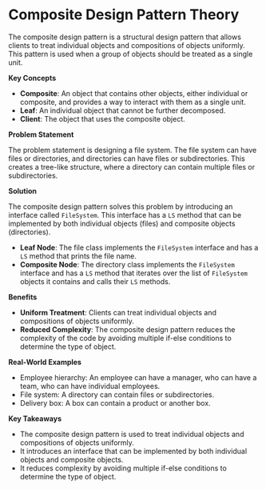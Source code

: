# Composite Design Pattern Theory

The composite design pattern is a structural design pattern that allows clients to treat individual objects and compositions of objects uniformly. This pattern is used when a group of objects should be treated as a single unit.

**Key Concepts**

* **Composite**: An object that contains other objects, either individual or composite, and provides a way to interact with them as a single unit.
* **Leaf**: An individual object that cannot be further decomposed.
* **Client**: The object that uses the composite object.

**Problem Statement**

The problem statement is designing a file system. The file system can have files or directories, and directories can have files or subdirectories. This creates a tree-like structure, where a directory can contain multiple files or subdirectories.

**Solution**

The composite design pattern solves this problem by introducing an interface called `FileSystem`. This interface has a `LS` method that can be implemented by both individual objects (files) and composite objects (directories).

* **Leaf Node**: The file class implements the `FileSystem` interface and has a `LS` method that prints the file name.
* **Composite Node**: The directory class implements the `FileSystem` interface and has a `LS` method that iterates over the list of `FileSystem` objects it contains and calls their `LS` methods.

**Benefits**

* **Uniform Treatment**: Clients can treat individual objects and compositions of objects uniformly.
* **Reduced Complexity**: The composite design pattern reduces the complexity of the code by avoiding multiple if-else conditions to determine the type of object.

**Real-World Examples**

* Employee hierarchy: An employee can have a manager, who can have a team, who can have individual employees.
* File system: A directory can contain files or subdirectories.
* Delivery box: A box can contain a product or another box.

**Key Takeaways**

* The composite design pattern is used to treat individual objects and compositions of objects uniformly.
* It introduces an interface that can be implemented by both individual objects and composite objects.
* It reduces complexity by avoiding multiple if-else conditions to determine the type of object.